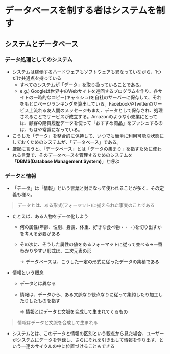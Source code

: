 # データベースを制する者はシステムを制す

## システムとデータベース

### データ処理としてのシステム

- システムは稼働するハードウェアもソフトウェアも異なっていながら、1つだけ共通点を持っている
  - すべてのシステムが「データ」を取り扱っていることである。
  - e.g.) Googleは世界中のWebサイトを巡回するプログラムを作り、各サイトの一時的なコピー(キャッシュ)を自社のサーバーに保存して、それをもとにページランキングを算出している。FacebookやTwitterのサービス上流れる友人間のメッセージもまた、データとして保存され、処理されることでサービスが成立する。Amazonのような小売業にとっては、顧客の購買履歴データを使って「おすすめ商品」をプッシュするのは、もはや常識になっている。
- こうした「データ」を整合的に保持して、いつでも簡単に利用可能な状態にしておくためのシステムが、「データベース」である。
- 厳密に言うと、「データベース」とは「データの集まり」を指すために使われる言葉で、そのデータベースを管理するためのシステムを「**DBMS(Database Management System)**」と呼ぶ

### データと情報

- 「データ」は「情報」という言葉と対になって使われることが多く、その定義も様々。

> データとは、ある形式(フォーマット)に揃えられた事実のことである

- たとえば、ある人物をデータ化しよう

  - 何の属性(年齢、性別、身長、体重、好きな食べ物・・・)を切り出すかを考える必要がある

  - その次に、そうした属性の値をあるフォーマットに従って並べる→一番わかりやすい形式は、二次元表の形

    → データベースは、こうした一定の形式に従ったデータの集積である

- 情報という概念

  - データとは異なる

  - 情報は、データから、ある文脈なり観点なりに従って集約したり加工したりしたものを指す

    → 情報とはデータと文脈を合成して生まれてくるもの

> 情報はデータと文脈を合成して生まれる

- システムとは、このデータと情報の区別という観点から見た場合、ユーザーがシステムにデータを登録し、さらにそれを引き出して情報を作り出す、という一連のサイクルの中に位置づけることもできる